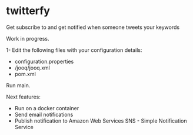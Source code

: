 # twitterfy
Get subscribe to and get notified when someone tweets your keywords

Work in progress.

1- Edit the following files with your configuration details:
  - configuration.properties
  - /jooq/jooq.xml
  - pom.xml

Run main.

Next features:
  - Run on a docker container
  - Send email notifications
  - Publish notification to Amazon Web Services SNS - Simple Notification Service

